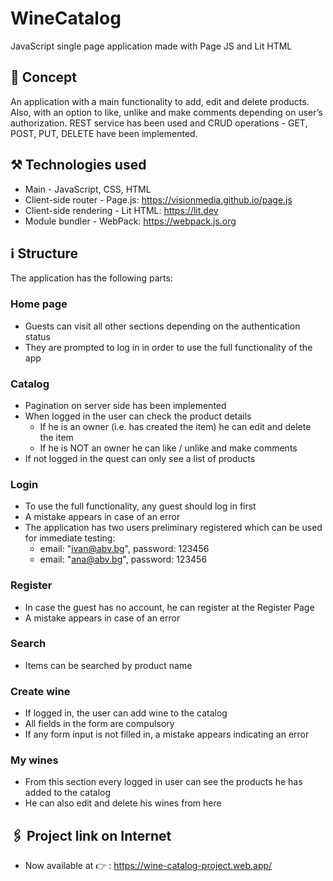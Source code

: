 # WineCatalog
JavaScript single page application made with Page JS and Lit HTML
## :speech_balloon: Concept
An application with a main functionality to add, edit and delete products. Also, with an option to like, unlike and make comments depending on user’s authorization. 
REST service has been used and CRUD operations - GET, POST, PUT, DELETE have been implemented.
## :hammer_and_pick: Technologies used 
* Main - JavaScript, CSS, HTML
* Client-side router - Page.js: https://visionmedia.github.io/page.js
* Client-side rendering - Lit HTML: https://lit.dev
* Module bundler - WebPack: https://webpack.js.org
## :information_source: Structure
The application has the following parts:
### Home page
* Guests can visit all other sections depending on the authentication status
* They are prompted to log in in order to use the full functionality of the app
### Catalog
* Pagination on server side has been implemented 
* When logged in the user can check the product details
    * If he is an owner (i.e. has created the item) he can edit and delete the item
    * If he is NOT an owner he can like / unlike and make comments
* If not logged in the quest can only see a list of products
### Login
* To  use the full functionality, any guest should log in first
* A mistake appears in case of an error
* The application has two users preliminary registered which can be used for immediate testing: 
    * email: "ivan@abv.bg", password: 123456
    * email: "ana@abv.bg", password: 123456
### Register 
* In case the guest has no account, he can register at the Register Page
* A mistake appears in case of an error
### Search
* Items can be searched by product name
### Create wine
* If logged in, the user can add wine to the catalog 
* All fields in the form are compulsory 
* If any form input is not filled in, a mistake appears indicating an error
### My wines
* From this section every logged in user can see the products he has added to the catalog 
* He can also edit and delete his wines from here
## :paperclips: Project link on Internet
* Now available at :point_right: : https://wine-catalog-project.web.app/
